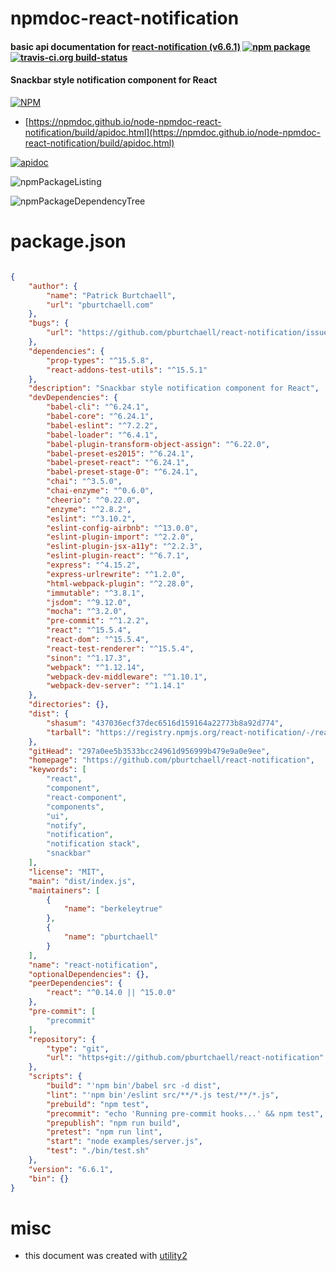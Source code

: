 # npmdoc-react-notification

#### basic api documentation for  [react-notification (v6.6.1)](https://github.com/pburtchaell/react-notification)  [![npm package](https://img.shields.io/npm/v/npmdoc-react-notification.svg?style=flat-square)](https://www.npmjs.org/package/npmdoc-react-notification) [![travis-ci.org build-status](https://api.travis-ci.org/npmdoc/node-npmdoc-react-notification.svg)](https://travis-ci.org/npmdoc/node-npmdoc-react-notification)

#### Snackbar style notification component for React

[![NPM](https://nodei.co/npm/react-notification.png?downloads=true&downloadRank=true&stars=true)](https://www.npmjs.com/package/react-notification)

- [https://npmdoc.github.io/node-npmdoc-react-notification/build/apidoc.html](https://npmdoc.github.io/node-npmdoc-react-notification/build/apidoc.html)

[![apidoc](https://npmdoc.github.io/node-npmdoc-react-notification/build/screenCapture.buildCi.browser.%252Ftmp%252Fbuild%252Fapidoc.html.png)](https://npmdoc.github.io/node-npmdoc-react-notification/build/apidoc.html)

![npmPackageListing](https://npmdoc.github.io/node-npmdoc-react-notification/build/screenCapture.npmPackageListing.svg)

![npmPackageDependencyTree](https://npmdoc.github.io/node-npmdoc-react-notification/build/screenCapture.npmPackageDependencyTree.svg)



# package.json

```json

{
    "author": {
        "name": "Patrick Burtchaell",
        "url": "pburtchaell.com"
    },
    "bugs": {
        "url": "https://github.com/pburtchaell/react-notification/issues"
    },
    "dependencies": {
        "prop-types": "^15.5.8",
        "react-addons-test-utils": "^15.5.1"
    },
    "description": "Snackbar style notification component for React",
    "devDependencies": {
        "babel-cli": "^6.24.1",
        "babel-core": "^6.24.1",
        "babel-eslint": "^7.2.2",
        "babel-loader": "^6.4.1",
        "babel-plugin-transform-object-assign": "^6.22.0",
        "babel-preset-es2015": "^6.24.1",
        "babel-preset-react": "^6.24.1",
        "babel-preset-stage-0": "^6.24.1",
        "chai": "^3.5.0",
        "chai-enzyme": "^0.6.0",
        "cheerio": "^0.22.0",
        "enzyme": "^2.8.2",
        "eslint": "^3.10.2",
        "eslint-config-airbnb": "^13.0.0",
        "eslint-plugin-import": "^2.2.0",
        "eslint-plugin-jsx-a11y": "^2.2.3",
        "eslint-plugin-react": "^6.7.1",
        "express": "^4.15.2",
        "express-urlrewrite": "^1.2.0",
        "html-webpack-plugin": "^2.28.0",
        "immutable": "^3.8.1",
        "jsdom": "^9.12.0",
        "mocha": "^3.2.0",
        "pre-commit": "^1.2.2",
        "react": "^15.5.4",
        "react-dom": "^15.5.4",
        "react-test-renderer": "^15.5.4",
        "sinon": "^1.17.3",
        "webpack": "^1.12.14",
        "webpack-dev-middleware": "^1.10.1",
        "webpack-dev-server": "^1.14.1"
    },
    "directories": {},
    "dist": {
        "shasum": "437036ecf37dec6516d159164a22773b8a92d774",
        "tarball": "https://registry.npmjs.org/react-notification/-/react-notification-6.6.1.tgz"
    },
    "gitHead": "297a0ee5b3533bcc24961d956999b479e9a0e9ee",
    "homepage": "https://github.com/pburtchaell/react-notification",
    "keywords": [
        "react",
        "component",
        "react-component",
        "components",
        "ui",
        "notify",
        "notification",
        "notification stack",
        "snackbar"
    ],
    "license": "MIT",
    "main": "dist/index.js",
    "maintainers": [
        {
            "name": "berkeleytrue"
        },
        {
            "name": "pburtchaell"
        }
    ],
    "name": "react-notification",
    "optionalDependencies": {},
    "peerDependencies": {
        "react": "^0.14.0 || ^15.0.0"
    },
    "pre-commit": [
        "precommit"
    ],
    "repository": {
        "type": "git",
        "url": "https+git://github.com/pburtchaell/react-notification"
    },
    "scripts": {
        "build": "'npm bin'/babel src -d dist",
        "lint": "'npm bin'/eslint src/**/*.js test/**/*.js",
        "prebuild": "npm test",
        "precommit": "echo 'Running pre-commit hooks...' && npm test",
        "prepublish": "npm run build",
        "pretest": "npm run lint",
        "start": "node examples/server.js",
        "test": "./bin/test.sh"
    },
    "version": "6.6.1",
    "bin": {}
}
```



# misc
- this document was created with [utility2](https://github.com/kaizhu256/node-utility2)
